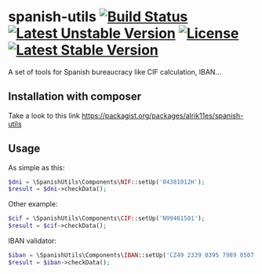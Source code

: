 spanish-utils [![Build Status](https://travis-ci.org/alrik11es/spanish-utils.png?branch=master)](https://travis-ci.org/alrik11es/spanish-utils) [![Latest Unstable Version](https://poser.pugx.org/alrik11es/spanish-utils/v/unstable.png)](https://packagist.org/packages/alrik11es/spanish-utils) [![License](https://poser.pugx.org/alrik11es/spanish-utils/license.png)](https://packagist.org/packages/alrik11es/spanish-utils) [![Latest Stable Version](https://poser.pugx.org/alrik11es/spanish-utils/v/stable.png)](https://packagist.org/packages/alrik11es/spanish-utils)
=============

A set of tools for Spanish bureaucracy like CIF calculation, IBAN...

Installation with composer
--------------------------

Take a look to this link https://packagist.org/packages/alrik11es/spanish-utils

Usage
-----

As simple as this:
```php
$dni = \SpanishUtils\Components\NIF::setUp('04381012H');
$result = $dni->checkData();
```

Other example:
```php
$cif = \SpanishUtils\Components\CIF::setUp('N99461501');
$result = $cif->checkData();
```

IBAN validator:
```php
$iban = \SpanishUtils\Components\IBAN::setUp('CZ49 2339 0395 7989 0507 1131');
$result = $iban->checkData();
```


